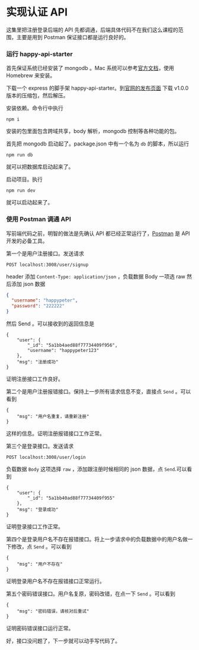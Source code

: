 # 实现认证 API

这集里把注册登录后端的 API 先都调通，后端具体代码不在我们这么课程的范围，主要是用到 Postman 保证接口都是运行良好的。

### 运行 happy-api-starter

首先保证系统已经安装了 mongodb 。Mac 系统可以参考[官方文档](https://docs.mongodb.com/manual/tutorial/install-mongodb-on-os-x/)，使用 Homebrew 来安装。

下载一个 express 的脚手架 happy-api-starter。到[官网的发布页面](https://github.com/happypeter/happy-api-starter/releases) 下载 v1.0.0 版本的压缩包，然后解压。

安装依赖。命令行中执行

```
npm i
```

安装的包里面包含跨域共享，body 解析，mongodb 控制等各种功能的包。

首先把 mongodb 启动起了。package.json 中有一个名为 `db` 的脚本，所以运行

```
npm run db
```

就可以把数据库启动起来了。

启动项目。执行

```
npm run dev
```

就可以启动起来了。

### 使用 Postman 调通 API

写前端代码之前，明智的做法是先确认 API 都已经正常运行了，[Postman](https://www.getpostman.com/) 是 API 开发的必备工具。

第一个是用户注册接口。发送请求

```
POST localhost:3008/user/signup
```

header 添加 `Content-Type: application/json` ，负载数据 Body 一项选 raw 然后添加 json 数据

```json
{
  "username": "happypeter",
  "password": "222222"
}
```

然后 Send 。可以接收到的返回信息是

```
{
    "user": {
        "_id": "5a1bb4aed88f77734409f956",
        "username": "happypeter123"
    },
    "msg": "注册成功"
}
```

证明注册接口工作良好。

第二个是用户注册报错接口。保持上一步所有请求信息不变，直接点 `Send` 。可以看到

```
{
    "msg": "用户名重复，请重新注册"
}
```

这样的信息。证明注册报错接口工作正常。

第三个是登录接口。发送请求

```
POST localhost:3008/user/login
```

负载数据 `Body` 这项选择 `raw` ，添加跟注册时候相同的 json 数据，点 `Send`.可以看到

```
{
    "user": {
        "_id": "5a1bb40ad88f77734409f955"
    },
    "msg": "登录成功"
}
```

证明登录接口工作正常。

第四个是登录用户名不存在报错接口。将上一步请求中的负载数据中的用户名做一下修改，点 `Send` 。可以看到

```
{
    "msg": "用户不存在"
}
```

证明登录用户名不存在报错接口正常运行。

第五个密码错误接口。用户名复原，密码改错，在点一下 `Send` 。可以看到

```
{
    "msg": "密码错误，请核对后重试"
}
```

证明密码错误接口运行正常。

好，接口没问题了，下一步就可以动手写代码了。
